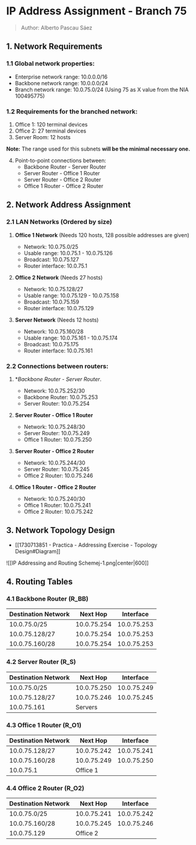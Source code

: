 # IP Address Assignment - Branch 75 

> Author: Alberto Pascau Sáez 

## 1. Network Requirements 
### 1.1 Global network properties:
- Enterprise network range: 10.0.0.0/16
- Backbone network range: 10.0.0.0/24
- Branch network range: 10.0.75.0/24 (Using 75 as X value from the NIA 100495775)

### 1.2 Requirements for the branched network:

1. Office 1: 120 terminal devices
2. Office 2: 27 terminal devices
3. Server Room: 12 hosts
   
**Note:** The range used for this subnets **will be the minimal necessary one.**

4. Point-to-point connections between:
   - Backbone Router - Server Router
   - Server Router  -  Office 1 Router
   - Server Router  -  Office 2 Router
   - Office 1 Router - Office 2 Router

## 2. Network Address Assignment

### 2.1 LAN Networks (Ordered by size)

1. **Office 1 Network** (Needs 120 hosts, 128 possible addresses are given)
   - Network: 10.0.75.0/25
   - Usable range: 10.0.75.1 - 10.0.75.126
   - Broadcast: 10.0.75.127
   - Router interface: 10.0.75.1

2. **Office 2 Network** (Needs 27 hosts)
   - Network: 10.0.75.128/27
   - Usable range: 10.0.75.129 - 10.0.75.158
   - Broadcast: 10.0.75.159
   - Router interface: 10.0.75.129

3. **Server Network** (Needs 12 hosts)
   - Network: 10.0.75.160/28
   - Usable range: 10.0.75.161 - 10.0.75.174
   - Broadcast: 10.0.75.175
   - Router interface: 10.0.75.161

### 2.2 Connections between routers:

1. **Backbone Router - Server Router*. 
   - Network: 10.0.75.252/30
   - Backbone Router: 10.0.75.253
   - Server Router: 10.0.75.254

3. **Server Router -  Office 1 Router**
   - Network: 10.0.75.248/30
   - Server Router: 10.0.75.249
   - Office 1 Router: 10.0.75.250

4. **Server Router  - Office 2 Router**
   - Network: 10.0.75.244/30
   - Server Router: 10.0.75.245
   - Office 2 Router: 10.0.75.246

5. **Office 1 Router -  Office 2 Router**
   - Network: 10.0.75.240/30
   - Office 1 Router: 10.0.75.241
   - Office 2 Router: 10.0.75.242


## 3. Network Topology Design

+ [[1730713851 - Practica - Addressing Exercise - Topology Design#Diagram]]

![[IP Addressing and Routing Schemej-1.png|center|600]]
## 4. Routing Tables

### 4.1 Backbone Router (R_BB)

| Destination Network | Next Hop    | Interface   |
| ------------------- | ----------- | ----------- |
| 10.0.75.0/25        | 10.0.75.254 | 10.0.75.253 |
| 10.0.75.128/27      | 10.0.75.254 | 10.0.75.253 |
| 10.0.75.160/28      | 10.0.75.254 | 10.0.75.253 |

### 4.2 Server Router (R_S)

| Destination Network | Next Hop    | Interface   |
| ------------------- | ----------- | ----------- |
| 10.0.75.0/25        | 10.0.75.250 | 10.0.75.249 |
| 10.0.75.128/27      | 10.0.75.246 | 10.0.75.245 |
| 10.0.75.161         | Servers     |             |

### 4.3 Office 1 Router (R_O1)

| Destination Network | Next Hop    | Interface   |
| ------------------- | ----------- | ----------- |
| 10.0.75.128/27      | 10.0.75.242 | 10.0.75.241 |
| 10.0.75.160/28      | 10.0.75.249 | 10.0.75.250 |
| 10.0.75.1           | Office 1    |             |


### 4.4 Office 2 Router (R_O2)

| Destination Network | Next Hop    | Interface   |
| ------------------- | ----------- | ----------- |
| 10.0.75.0/25        | 10.0.75.241 | 10.0.75.242 |
| 10.0.75.160/28      | 10.0.75.245 | 10.0.75.246 |
| 10.0.75.129         | Office 2    |             |

